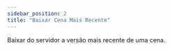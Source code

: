 ```yaml
---
sidebar_position: 2
title: "Baixar Cena Mais Recente"
---
```


Baixar do servidor a versão mais recente de uma cena.
